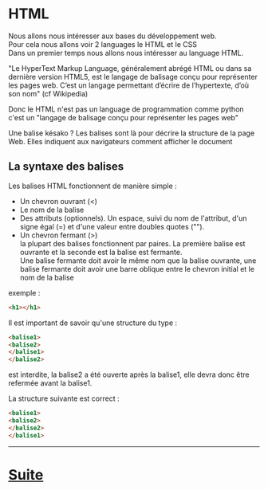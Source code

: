 # HTML


Nous allons nous intéresser aux bases du développement web.  
Pour cela nous allons voir 2 languages le HTML et le CSS  
Dans un premier temps nous allons nous intéresser au language HTML.  
  
"Le HyperText Markup Language, généralement abrégé HTML ou dans sa dernière version HTML5, est le langage de balisage conçu pour représenter les pages web. C’est un langage permettant d’écrire de l’hypertexte, d’où son nom" (cf Wikipedia)  
  
Donc le HTML n'est pas un language de programmation comme python c'est un "langage de balisage conçu pour représenter les pages web"

Une balise késako ?
Les balises sont là pour décrire la structure de la page Web. Elles indiquent aux navigateurs comment afficher le document 

La syntaxe des balises
-
Les balises HTML fonctionnent de manière simple  :
- Un chevron ouvrant (<)
- Le nom de la balise
- Des attributs (optionnels). Un espace, suivi du nom de l'attribut, d'un signe égal (=) et d'une valeur entre doubles quotes ("").
- Un chevron fermant (>)  
la plupart des balises fonctionnent par paires. La première balise est ouvrante et la seconde est la balise est fermante.  
Une balise fermante doit avoir le même nom que la balise ouvrante, une balise fermante doit avoir une barre oblique entre le chevron initial et le nom de la balise  

exemple :
  ````html
  <h1></h1> 
  ````
Il est important de savoir qu'une structure du type :
  ````html
<balise1>
<balise2>
</balise1>
</balise2>
  ````
est interdite, la balise2 a été ouverte après la balise1, elle devra donc être refermée avant la balise1.

La structure suivante est correct :
  ````html
<balise1>
<balise2>
</balise2>
</balise1>
  ````
---
# [Suite](./MINI.md)
